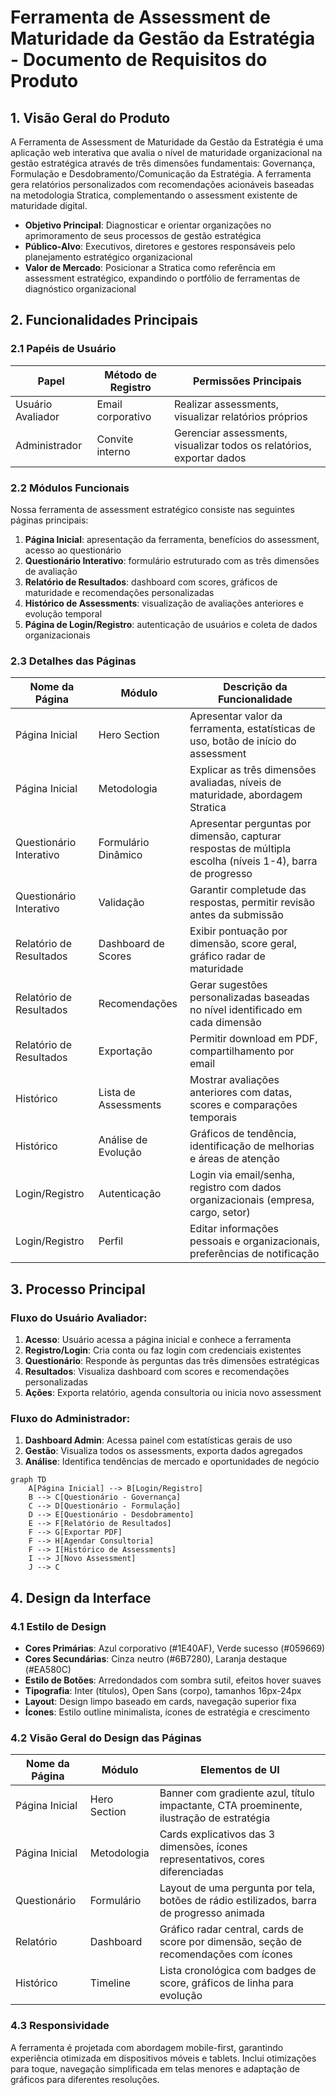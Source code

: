 # Ferramenta de Assessment de Maturidade da Gestão da Estratégia - Documento de Requisitos do Produto

## 1. Visão Geral do Produto

A Ferramenta de Assessment de Maturidade da Gestão da Estratégia é uma aplicação web interativa que avalia o nível de maturidade organizacional na gestão estratégica através de três dimensões fundamentais: Governança, Formulação e Desdobramento/Comunicação da Estratégia. A ferramenta gera relatórios personalizados com recomendações acionáveis baseadas na metodologia Stratica, complementando o assessment existente de maturidade digital.

- **Objetivo Principal**: Diagnosticar e orientar organizações no aprimoramento de seus processos de gestão estratégica
- **Público-Alvo**: Executivos, diretores e gestores responsáveis pelo planejamento estratégico organizacional
- **Valor de Mercado**: Posicionar a Stratica como referência em assessment estratégico, expandindo o portfólio de ferramentas de diagnóstico organizacional

## 2. Funcionalidades Principais

### 2.1 Papéis de Usuário

| Papel | Método de Registro | Permissões Principais |
|-------|-------------------|----------------------|
| Usuário Avaliador | Email corporativo | Realizar assessments, visualizar relatórios próprios |
| Administrador | Convite interno | Gerenciar assessments, visualizar todos os relatórios, exportar dados |

### 2.2 Módulos Funcionais

Nossa ferramenta de assessment estratégico consiste nas seguintes páginas principais:

1. **Página Inicial**: apresentação da ferramenta, benefícios do assessment, acesso ao questionário
2. **Questionário Interativo**: formulário estruturado com as três dimensões de avaliação
3. **Relatório de Resultados**: dashboard com scores, gráficos de maturidade e recomendações personalizadas
4. **Histórico de Assessments**: visualização de avaliações anteriores e evolução temporal
5. **Página de Login/Registro**: autenticação de usuários e coleta de dados organizacionais

### 2.3 Detalhes das Páginas

| Nome da Página | Módulo | Descrição da Funcionalidade |
|----------------|--------|-----------------------------|
| Página Inicial | Hero Section | Apresentar valor da ferramenta, estatísticas de uso, botão de início do assessment |
| Página Inicial | Metodologia | Explicar as três dimensões avaliadas, níveis de maturidade, abordagem Stratica |
| Questionário Interativo | Formulário Dinâmico | Apresentar perguntas por dimensão, capturar respostas de múltipla escolha (níveis 1-4), barra de progresso |
| Questionário Interativo | Validação | Garantir completude das respostas, permitir revisão antes da submissão |
| Relatório de Resultados | Dashboard de Scores | Exibir pontuação por dimensão, score geral, gráfico radar de maturidade |
| Relatório de Resultados | Recomendações | Gerar sugestões personalizadas baseadas no nível identificado em cada dimensão |
| Relatório de Resultados | Exportação | Permitir download em PDF, compartilhamento por email |
| Histórico | Lista de Assessments | Mostrar avaliações anteriores com datas, scores e comparações temporais |
| Histórico | Análise de Evolução | Gráficos de tendência, identificação de melhorias e áreas de atenção |
| Login/Registro | Autenticação | Login via email/senha, registro com dados organizacionais (empresa, cargo, setor) |
| Login/Registro | Perfil | Editar informações pessoais e organizacionais, preferências de notificação |

## 3. Processo Principal

### Fluxo do Usuário Avaliador:
1. **Acesso**: Usuário acessa a página inicial e conhece a ferramenta
2. **Registro/Login**: Cria conta ou faz login com credenciais existentes
3. **Questionário**: Responde às perguntas das três dimensões estratégicas
4. **Resultados**: Visualiza dashboard com scores e recomendações personalizadas
5. **Ações**: Exporta relatório, agenda consultoria ou inicia novo assessment

### Fluxo do Administrador:
1. **Dashboard Admin**: Acessa painel com estatísticas gerais de uso
2. **Gestão**: Visualiza todos os assessments, exporta dados agregados
3. **Análise**: Identifica tendências de mercado e oportunidades de negócio

```mermaid
graph TD
    A[Página Inicial] --> B[Login/Registro]
    B --> C[Questionário - Governança]
    C --> D[Questionário - Formulação]
    D --> E[Questionário - Desdobramento]
    E --> F[Relatório de Resultados]
    F --> G[Exportar PDF]
    F --> H[Agendar Consultoria]
    F --> I[Histórico de Assessments]
    I --> J[Novo Assessment]
    J --> C
```

## 4. Design da Interface

### 4.1 Estilo de Design

- **Cores Primárias**: Azul corporativo (#1E40AF), Verde sucesso (#059669)
- **Cores Secundárias**: Cinza neutro (#6B7280), Laranja destaque (#EA580C)
- **Estilo de Botões**: Arredondados com sombra sutil, efeitos hover suaves
- **Tipografia**: Inter (títulos), Open Sans (corpo), tamanhos 16px-24px
- **Layout**: Design limpo baseado em cards, navegação superior fixa
- **Ícones**: Estilo outline minimalista, ícones de estratégia e crescimento

### 4.2 Visão Geral do Design das Páginas

| Nome da Página | Módulo | Elementos de UI |
|----------------|--------|----------------|
| Página Inicial | Hero Section | Banner com gradiente azul, título impactante, CTA proeminente, ilustração de estratégia |
| Página Inicial | Metodologia | Cards explicativos das 3 dimensões, ícones representativos, cores diferenciadas |
| Questionário | Formulário | Layout de uma pergunta por tela, botões de rádio estilizados, barra de progresso animada |
| Relatório | Dashboard | Gráfico radar central, cards de score por dimensão, seção de recomendações com ícones |
| Histórico | Timeline | Lista cronológica com badges de score, gráficos de linha para evolução |

### 4.3 Responsividade

A ferramenta é projetada com abordagem mobile-first, garantindo experiência otimizada em dispositivos móveis e tablets. Inclui otimizações para toque, navegação simplificada em telas menores e adaptação de gráficos para diferentes resoluções.
